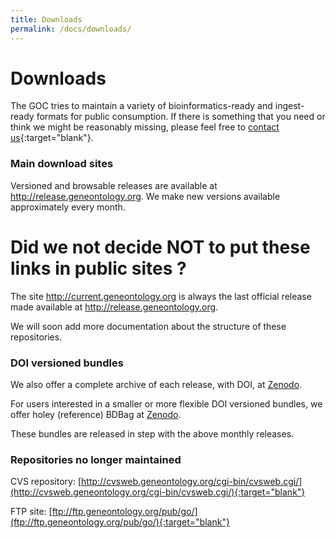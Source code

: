 ```yaml
---
title: Downloads
permalink: /docs/downloads/
---
```


# Downloads

The GOC tries to maintain a variety of bioinformatics-ready and
ingest-ready formats for public consumption. If there is something
that you need or think we might be reasonably missing, please feel
free to [contact us](http://help.geneontology.org "contact us"){:target="blank"}.

### Main download sites

Versioned and browsable releases are available at <a href="http://release.geneontology.org">http://release.geneontology.org</a>.
We make new versions available approximately every month.

# Did we not decide NOT to put these links in public sites ?  
The site <a href="http://current.geneontology.org">http://current.geneontology.org</a> is always the last official release made available at <a href="http://release.geneontology.org">http://release.geneontology.org</a>.

We will soon add more documentation about the structure of these repositories.

### DOI versioned bundles

We also offer a complete archive of each release, with DOI, at <a href="https://zenodo.org/record/1343652">Zenodo</a>.

For users interested in a smaller or more flexible DOI versioned bundles, we offer holey (reference) BDBag at <a href="https://zenodo.org/record/1343128">Zenodo</a>.

These bundles are released in step with the above monthly releases.

### Repositories no longer maintained 

CVS repository: [http://cvsweb.geneontology.org/cgi-bin/cvsweb.cgi/](http://cvsweb.geneontology.org/cgi-bin/cvsweb.cgi/){:target="blank"}

FTP site: [ftp://ftp.geneontology.org/pub/go/](ftp://ftp.geneontology.org/pub/go/){:target="blank"}
